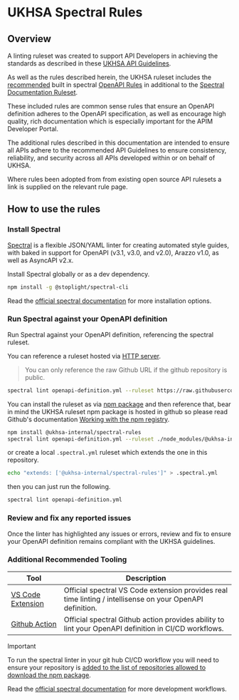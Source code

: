 # UKHSA Spectral Rules

## Overview

A linting ruleset was created to support API Developers in achieving the standards as described in these [UKHSA API Guidelines](../api-design-guidelines/index.md).

As well as the rules described herein, the UKHSA ruleset includes the [recommended](https://docs.stoplight.io/docs/spectral/0a73453054745-recommended-or-all) built in spectral [OpenAPI Rules](https://docs.stoplight.io/docs/spectral/4dec24461f3af-open-api-rules) in additional to the [Spectral Documentation Ruleset](https://github.com/stoplightio/spectral-documentation).

These included rules are common sense rules that ensure an OpenAPI definition adheres to the OpenAPI specification, as well as encourage high quality, rich documentation which is especially important for the APIM Developer Portal.

The additional rules described in this documentation are intended to ensure all APIs adhere to the recommended API Guidelines to ensure consistency, reliability, and security across all APIs developed within or on behalf of UKHSA.

Where rules been adopted from from existing open source API rulesets a link is supplied on the relevant rule page.

## How to use the rules

### Install Spectral

[Spectral](https://docs.stoplight.io/docs/spectral) is a flexible JSON/YAML linter for creating automated style guides, with baked in support for OpenAPI (v3.1, v3.0, and v2.0), Arazzo v1.0, as well as AsyncAPI v2.x.

Install Spectral globally or as a dev dependency.

```sh
npm install -g @stoplight/spectral-cli
```

Read the [official spectral documentation](https://docs.stoplight.io/docs/spectral/b8391e051b7d8-installation) for more installation options.

### Run Spectral against your OpenAPI definition

Run Spectral against your OpenAPI definition, referencing the spectral ruleset.

You can reference a ruleset hosted via [HTTP server](https://meta.stoplight.io/docs/spectral/7895ff1196448-sharing-and-distributing-rulesets#http-server).

> You can only reference the raw Github URL if the github repository is public.

``` sh
spectral lint openapi-definition.yml --ruleset https://raw.githubusercontent.com/UKHSA-Internal/api-guidelines/refs/heads/main/.spectral.yaml
```

You can install the ruleset as via [npm package](https://meta.stoplight.io/docs/spectral/7895ff1196448-sharing-and-distributing-rulesets#npm) and then reference that, bear in mind the UKHSA ruleset npm package is hosted in github so please read Github's documentation [Working with the npm registry](https://docs.github.com/en/packages/working-with-a-github-packages-registry/working-with-the-npm-registry).

``` sh
npm install @ukhsa-internal/spectral-rules
spectral lint openapi-definition.yml --ruleset ./node_modules/@ukhsa-internal/spectral-rules/.spectral.yaml
```

or create a local `.spectral.yml` ruleset which extends the one in this repository.

```bash
echo "extends: ['@ukhsa-internal/spectral-rules']" > .spectral.yml
```

then you can just run the following.

```sh
spectral lint openapi-definition.yml
```

### Review and fix any reported issues

Once the linter has highlighted any issues or errors, review and fix to ensure your OpenAPI definition remains compliant with the UKHSA guidelines.

### Additional Recommended Tooling

| Tool | Description |
| ---- | ----------- |
| [VS Code Extension](https://marketplace.visualstudio.com/items?itemName=stoplight.spectral) | Official spectral VS Code extension provides real time linting / intellisense on your OpenAPI definition. |
| [Github Action](https://github.com/marketplace/actions/spectral-linting) | Official spectral Github action provides ability to lint your OpenAPI definition in CI/CD workflows. |

> [!IMPORTANT]
> To run the spectral linter in your git hub CI/CD workflow you will need to ensure your repository is [added to the list of repositories allowed to download the npm package](https://docs.github.com/en/packages/learn-github-packages/configuring-a-packages-access-control-and-visibility#github-actions-access-for-packages-scoped-to-personal-accounts).
>

Read the [official spectral documentation](https://docs.stoplight.io/docs/spectral/ecaa0fd8a950d-workflows) for more development workflows.
